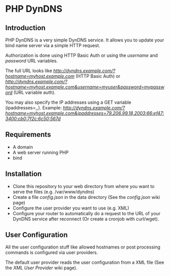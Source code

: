 # PHP DynDNS

## Introduction

PHP DynDNS is a very simple DynDNS service. It allows you to update your bind name server via a simple HTTP request.

Authorization is done using HTTP Basic Auth or using the *username* and *password* URL variables.

The full URL looks like *http://dyndns.example.com/?hostname=myhost.example.com* (HTTP Basic Auth) or *http://dyndns.example.com/?hostname=myhost.example.com&username=myuser&password=mypassword* (URL variable auth).

You may also specify the IP addresses using a GET variable (ipaddresses=<address1>,<ipaddress2>,<ipaddressn>). Example: *http://dyndns.example.com/?hostname=myhost.example.com&ipaddresses=79.206.99.18,2003:66:ef47:3400:cb0:7f2c:6c50:567d*

## Requirements

   * A domain
   * A web server running PHP
   * bind

## Installation

   * Clone this repository to your web directory from where you want to serve the files (e.g. /var/www/dyndns)
   * Create a file *config.json* in the data directory (See the *config.json* wiki page)
   * Configure the user provider you want to use (e.g. XML)
   * Configure your router to automatically do a request to the URL of your DynDNS service after reconnect (Or create a cronjob with curl/wget).

## User Configuration

All the user configuration stuff like allowed hostnames or post processing commands is configured via user providers.

The default user provider reads the user configuration from a XML file (See the *XML User Provider* wiki page).

